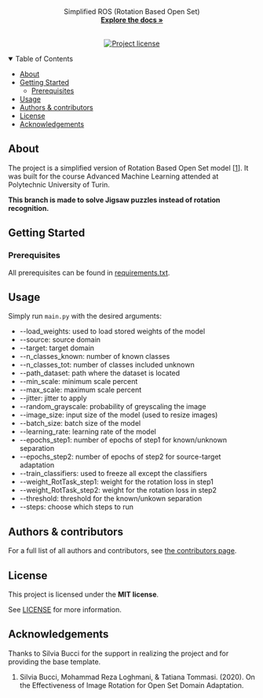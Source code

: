 <div align="center">
  Simplified ROS (Rotation Based Open Set)
  <br />
  <a href="#about"><strong>Explore the docs »</strong></a>
  <br />
 </div>

<div align="center">
<br />
  
[![Project license](https://img.shields.io/github/license/DarthReca/AML-Project)](LICENSE)
</div>

<details open="open">
<summary>Table of Contents</summary>

- [About](#about)
- [Getting Started](#getting-started)
  - [Prerequisites](#prerequisites)
- [Usage](#usage)
- [Authors & contributors](#authors--contributors)
- [License](#license)
- [Acknowledgements](#acknowledgements)

</details>

## About

The project is a simplified version of Rotation Based Open Set model \[[1](#acknowledgements)\]. It was built for the course Advanced Machine Learning attended at Polytechnic University of Turin.

**This branch is made to solve Jigsaw puzzles instead of rotation recognition.**

## Getting Started

### Prerequisites

All prerequisites can be found in [requirements.txt](requirements.txt).

## Usage

Simply run `main.py` with the desired arguments:

- --load_weights: used to load stored weights of the model
- --source: source domain
- --target: target domain
- --n_classes_known: number of known classes
- --n_classes_tot: number of classes included unknown
- --path_dataset: path where the dataset is located
- --min_scale: minimum scale percent
- --max_scale: maximum scale percent
- --jitter: jitter to apply
- --random_grayscale: probability of greyscaling the image
- --image_size: input size of the model (used to resize images)
- --batch_size: batch size of the model
- --learning_rate: learning rate of the model
- --epochs_step1: number of epochs of step1 for known/unknown separation
- --epochs_step2: number of epochs of step2 for source-target adaptation
- --train_classifiers: used to freeze all except the classifiers
- --weight_RotTask_step1: weight for the rotation loss in step1
- --weight_RotTask_step2: weight for the rotation loss in step2
- --threshold: threshold for the known/unkown separation
- --steps: choose which steps to run

## Authors & contributors

For a full list of all authors and contributors, see [the contributors page](https://github.com/DarthReca/AML-Project/contributors).

## License

This project is licensed under the **MIT license**.

See [LICENSE](LICENSE) for more information.

## Acknowledgements

Thanks to Silvia Bucci for the support in realizing the project and for providing the base template.

1. Silvia Bucci, Mohammad Reza Loghmani, & Tatiana Tommasi. (2020). On the Effectiveness of Image Rotation for Open Set Domain Adaptation.



